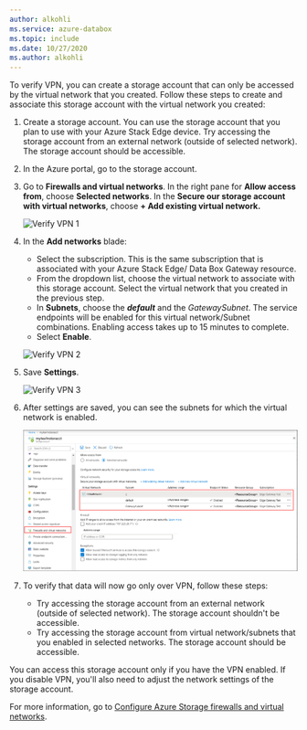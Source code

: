 ```yaml
---
author: alkohli
ms.service: azure-databox
ms.topic: include
ms.date: 10/27/2020
ms.author: alkohli
---
```


To verify VPN, you can create a storage account that can only be accessed by the virtual network that you created. Follow these steps to create and associate this storage account with the virtual network you created:

1. Create a storage account. You can use the storage account that you plan to use with your Azure Stack Edge device. Try accessing the storage account from an external network (outside of selected network). The storage account should be accessible.
2. In the Azure portal, go to the storage account. 
3. Go to **Firewalls and virtual networks**. In the right pane for **Allow access from**, choose **Selected networks**. In the **Secure our storage account with virtual networks**, choose **+ Add existing virtual network.**

    ![Verify VPN 1](../articles/databox-online/media/azure-stack-edge-pro-r-configure-vpn-powershell/verify-vpn-1.png)

4. In the **Add networks** blade:

    - Select the subscription. This is the same subscription that is associated with your Azure Stack Edge/ Data Box Gateway resource. 
    - From the dropdown list, choose the virtual network to associate with this storage account. Select the virtual network that you created in the previous step.
    - In **Subnets**, choose the ***default*** and the *GatewaySubnet*. The service endpoints will be enabled for this virtual network/Subnet combinations. Enabling access takes up to 15 minutes to complete.
    - Select **Enable**.

    ![Verify VPN 2](../articles/databox-online/media/azure-stack-edge-pro-r-configure-vpn-powershell/verify-vpn-2.png)
    
4. Save **Settings**.

    ![Verify VPN 3](../articles/databox-online/media/azure-stack-edge-pro-r-configure-vpn-powershell/verify-vpn-3.png)

5. After settings are saved, you can see the subnets for which the virtual network is enabled.

    ![Verify VPN 4](../articles/databox-online/media/azure-stack-edge-pro-r-configure-vpn-powershell/verify-vpn-4.png)

5. To verify that data will now go only over VPN, follow these steps: 
    - Try accessing the storage account from an external network (outside of selected network). The storage account shouldn't be accessible. 
    - Try accessing the storage account from virtual network/subnets that you enabled in selected networks. The storage account should be accessible. 
 
You can access this storage account only if you have the VPN enabled. If you disable VPN, you'll also need to adjust the network settings of the storage account. 

For more information, go to [Configure Azure Storage firewalls and virtual networks](../articles/storage/common/storage-network-security.md). 

